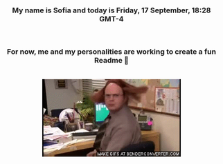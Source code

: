 


<div align="center">
<h3 >My name is Sofia and today is Friday, 17 September, 18:28 GMT-4</h3><br>
<h3 >For now, me and my personalities are working to create a fun Readme 👋
</h3><br>
<img src='img/dwight.gif' alt='working...'/>
</div>
